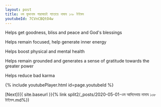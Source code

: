 ```yaml
---
layout: post
title: ওম মুক্তানাম পারামায়ই গ্যাতায়ে নামায ১০৮ টাইমস
youtubeId: 7CVnCBQtO4w
---
```

 
 
Helps get goodness, bliss and peace and God's blessings
 
Helps remain focused, help generate inner energy 
 
Helps boost physical and mental health 
 
Helps remain grounded and generates a sense of gratitude towards the greater power 
 
Helps reduce bad karma
 
 
 
 


{% include youtubePlayer.html id=page.youtubeId %}
 
[Next]({{ site.baseurl }}{% link  split2/_posts/2020-05-01-ওম আদিদেবায় নামায ১০৮ টাইমস.md%})
 
